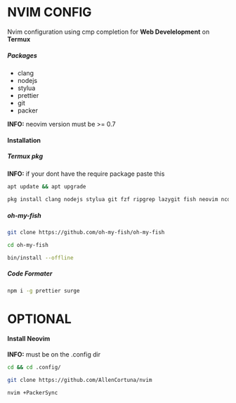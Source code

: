 
# NVIM CONFIG
Nvim configuration using cmp completion for **Web Develelopment** on **Termux**

##### Packages 
- clang
- nodejs
- stylua
- prettier
- git
- packer

**INFO:** neovim version must be >= 0.7 

#### Installation
##### Termux pkg
**INFO:** if your dont have the require package paste this
```sh
apt update && apt upgrade
```
```sh 
pkg install clang nodejs stylua git fzf ripgrep lazygit fish neovim ncdu gh tmux
```


##### oh-my-fish
```sh
git clone https://github.com/oh-my-fish/oh-my-fish
```
```sh
cd oh-my-fish
```
```sh
bin/install --offline
```

##### Code Formater
```sh 
npm i -g prettier surge
```
# OPTIONAL
#### Install Neovim
**INFO:** must be on the .config dir
```sh 
cd && cd .config/
```
```sh 
git clone https://github.com/AllenCortuna/nvim
```
```sh 
nvim +PackerSync
```


